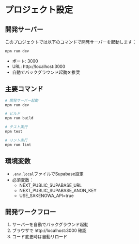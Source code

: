 # プロジェクト設定

## 開発サーバー

このプロジェクトでは以下のコマンドで開発サーバーを起動します：

```bash
npm run dev
```

- ポート: 3000
- URL: http://localhost:3000
- 自動でバックグラウンド起動を推奨

## 主要コマンド

```bash
# 開発サーバー起動
npm run dev

# ビルド
npm run build

# テスト実行
npm test

# リント実行
npm run lint
```

## 環境変数

- `.env.local`ファイルでSupabase設定
- 必須変数：
  - NEXT_PUBLIC_SUPABASE_URL
  - NEXT_PUBLIC_SUPABASE_ANON_KEY
  - USE_SAKENOWA_API=true

## 開発ワークフロー

1. サーバーを自動でバックグラウンド起動
2. ブラウザで http://localhost:3000 確認
3. コード変更時は自動リロード